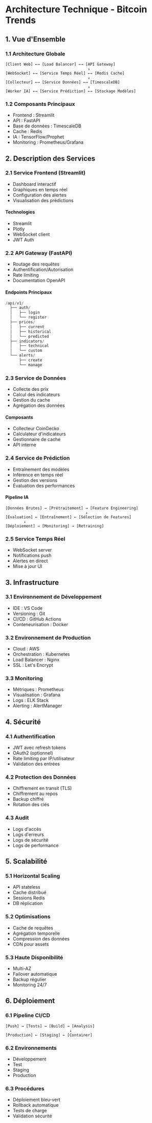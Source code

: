 # Architecture Technique - Bitcoin Trends

## 1. Vue d'Ensemble

### 1.1 Architecture Globale
```
[Client Web] ←→ [Load Balancer] ←→ [API Gateway]
                                    ↓
[WebSocket] ←→ [Service Temps Réel] ←→ [Redis Cache]
                                    ↓
[Collecteur] ←→ [Service Données] ←→ [TimescaleDB]
                                    ↓
[Worker IA] ←→ [Service Prédiction] ←→ [Stockage Modèles]
```

### 1.2 Composants Principaux
- Frontend : Streamlit
- API : FastAPI
- Base de données : TimescaleDB
- Cache : Redis
- IA : TensorFlow/Prophet
- Monitoring : Prometheus/Grafana

## 2. Description des Services

### 2.1 Service Frontend (Streamlit)
- Dashboard interactif
- Graphiques en temps réel
- Configuration des alertes
- Visualisation des prédictions

#### Technologies
- Streamlit
- Plotly
- WebSocket client
- JWT Auth

### 2.2 API Gateway (FastAPI)
- Routage des requêtes
- Authentification/Autorisation
- Rate limiting
- Documentation OpenAPI

#### Endpoints Principaux
```python
/api/v1/
  ├── auth/
  │   ├── login
  │   └── register
  ├── prices/
  │   ├── current
  │   ├── historical
  │   └── predicted
  ├── indicators/
  │   ├── technical
  │   └── custom
  └── alerts/
      ├── create
      └── manage
```

### 2.3 Service de Données
- Collecte des prix
- Calcul des indicateurs
- Gestion du cache
- Agrégation des données

#### Composants
- Collecteur CoinGecko
- Calculateur d'indicateurs
- Gestionnaire de cache
- API interne

### 2.4 Service de Prédiction
- Entraînement des modèles
- Inférence en temps réel
- Gestion des versions
- Évaluation des performances

#### Pipeline IA
```
[Données Brutes] → [Prétraitement] → [Feature Engineering]
                                   ↓
[Évaluation] ← [Entraînement] ← [Sélection de Features]
        ↓
[Déploiement] → [Monitoring] → [Retraining]
```

### 2.5 Service Temps Réel
- WebSocket server
- Notifications push
- Alertes en direct
- Mise à jour UI

## 3. Infrastructure

### 3.1 Environnement de Développement
- IDE : VS Code
- Versioning : Git
- CI/CD : GitHub Actions
- Conteneurisation : Docker

### 3.2 Environnement de Production
- Cloud : AWS
- Orchestration : Kubernetes
- Load Balancer : Nginx
- SSL : Let's Encrypt

### 3.3 Monitoring
- Métriques : Prometheus
- Visualisation : Grafana
- Logs : ELK Stack
- Alerting : AlertManager

## 4. Sécurité

### 4.1 Authentification
- JWT avec refresh tokens
- OAuth2 (optionnel)
- Rate limiting par IP/utilisateur
- Validation des entrées

### 4.2 Protection des Données
- Chiffrement en transit (TLS)
- Chiffrement au repos
- Backup chiffré
- Rotation des clés

### 4.3 Audit
- Logs d'accès
- Logs d'erreurs
- Logs de sécurité
- Logs de performance

## 5. Scalabilité

### 5.1 Horizontal Scaling
- API stateless
- Cache distribué
- Sessions Redis
- DB réplication

### 5.2 Optimisations
- Cache de requêtes
- Agrégation temporelle
- Compression des données
- CDN pour assets

### 5.3 Haute Disponibilité
- Multi-AZ
- Failover automatique
- Backup régulier
- Monitoring 24/7

## 6. Déploiement

### 6.1 Pipeline CI/CD
```
[Push] → [Tests] → [Build] → [Analysis]
                            ↓
[Production] ← [Staging] ← [Container]
```

### 6.2 Environnements
- Développement
- Test
- Staging
- Production

### 6.3 Procédures
- Déploiement bleu-vert
- Rollback automatique
- Tests de charge
- Validation sécurité 